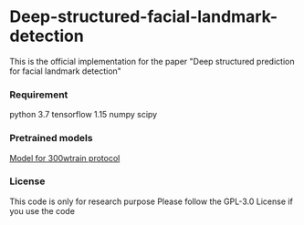 # Deep-structured-facial-landmark-detection

This is the official implementation for the paper "Deep structured prediction for facial landmark detection"

### Requirement
python 3.7
tensorflow 1.15
numpy
scipy

### Pretrained models

[Model for 300wtrain protocol](https://www.dropbox.com/sh/c47tzhdssrg9bjl/AADi0cMvhEnCPMTFPrEkuNrba?dl=0)


### License
This code is only for research purpose
Please follow the GPL-3.0 License if you use the code
